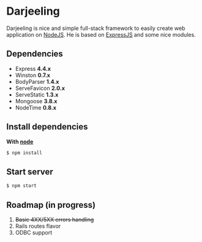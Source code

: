 Darjeeling
==========

Darjeeling is nice and simple full-stack framework to easily create web application on [NodeJS](http://nodejs.org). He is based on [ExpressJS](http://expressjs.com/) and some nice modules.

## Dependencies
- Express **4.4.x**
- Winston **0.7.x**
- BodyParser **1.4.x**
- ServeFavicon **2.0.x**
- ServeStatic **1.3.x**
- Mongoose **3.8.x**
- NodeTime **0.8.x**

## Install dependencies
**With [node](http://nodejs.org)**

``` sh
$ npm install
```

## Start server
``` sh
$ npm start
```

## Roadmap (in progress)

1. ~~Basic 4XX/5XX errors handling~~
2. Rails routes flavor
3. ODBC support 
